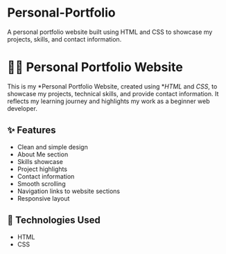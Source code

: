 # Personal-Portfolio
A personal portfolio website built using HTML and CSS to showcase my projects, skills, and contact information.

# 👩‍💻 Personal Portfolio Website

This is my *Personal Portfolio Website, created using **HTML* and *CSS*, to showcase my projects, technical skills, and provide contact information. It reflects my learning journey and highlights my work as a beginner web developer.

## ✨ Features

- Clean and simple design
- About Me section
- Skills showcase
- Project highlights
- Contact information
- Smooth scrolling 
- Navigation links to website sections
- Responsive layout 

## 🚀 Technologies Used

- HTML
- CSS
